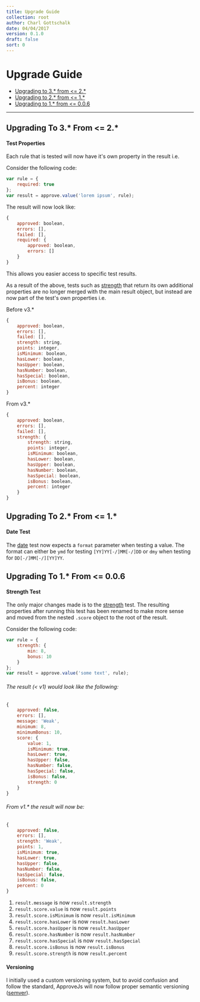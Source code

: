 ```yaml
---
title: Upgrade Guide
collection: root
author: Charl Gottschalk
date: 04/04/2017
version: 0.1.0
draft: false
sort: 0
---
```


# Upgrade Guide

- [Upgrading to 3.\* from <= 2.\*](#upgrading-to-3)
- [Upgrading to 2.\* from <= 1.\*](#upgrading-to-2)
- [Upgrading to 1.\* from <= 0.0.6](#upgrading-to-1)

---

<a name="upgrading-to-3"></a>

## Upgrading To 3.\* From <= 2.\*

#### Test Properties

Each rule that is tested will now have it's own property in the result i.e.

Consider the following code:

```javascript
var rule = {
    required: true
};
var result = approve.value('lorem ipsum', rule);
```

The result will now look like:

```javascript
{
    approved: boolean,
    errors: [],
    failed: [],
    required: {
        approved: boolean,
        errors: []
    }
}
```

This allows you easier access to specific test results.

As a result of the above, tests such as [strength](/approvejs/docs/tests/#strength) that return its own additional properties are no longer merged with the main result object, but instead are now part of the test's own properties i.e.

Before v3.\*

```javascript
{
    approved: boolean,
    errors: [],
    failed: [],
    strength: string,
    points: integer,
    isMinimum: boolean,
    hasLower: boolean,
    hasUpper: boolean,
    hasNumber: boolean,
    hasSpecial: boolean,
    isBonus: boolean,
    percent: integer
}
```

From v3.\*

```javascript
{
    approved: boolean,
    errors: [],
    failed: [],
    strength: {
        strength: string,
        points: integer,
        isMinimum: boolean,
        hasLower: boolean,
        hasUpper: boolean,
        hasNumber: boolean,
        hasSpecial: boolean,
        isBonus: boolean,
        percent: integer
    }
}
```

<a name="upgrading-to-2"></a>

## Upgrading To 2.\* From <= 1.\*

#### Date Test

The [date](/approvejs/docs/tests/#date) test now expects a `format` parameter when testing a value. The format can either be `ymd` for testing `[YY]YY[-/]MM[-/]DD` or `dmy` when testing for `DD[-/]MM[-/][YY]YY`.

<a name="upgrading-to-1"></a>

## Upgrading To 1.\* From <= 0.0.6

#### Strength Test

The only major changes made is to the [strength](/approvejs/docs/tests/#strength) test. The resulting properties after running this test has been renamed to make more sense and moved from the nested `.score` object to the root of the result.

Consider the following code:

```javascript
var rule = {
    strength: {
        min: 8,
        bonus: 10
    }
};
var result = approve.value('some text', rule);
```

###### The result (< v1) would look like the following:

```javascript
{
    approved: false,
    errors: [],
    message: 'Weak',
    minimum: 8,
    minimumBonus: 10,
    score: {
        value: 1,
        isMinimum: true,
        hasLower: true,
        hasUpper: false,
        hasNumber: false,
        hasSpecial: false,
        isBonus: false,
        strength: 0
    }
}
```

###### From v1.* the result will now be:

```javascript
{
    approved: false,
    errors: [],
    strength: 'Weak',
    points: 1,
    isMinimum: true,
    hasLower: true,
    hasUpper: false,
    hasNumber: false,
    hasSpecial: false,
    isBonus: false,
    percent: 0
}
```

1. `result.message` is now `result.strength`
2. `result.score.value` is now `result.points`
3. `result.score.isMinimum` is now `result.isMinimum`
4. `result.score.hasLower` is now `result.hasLower`
5. `result.score.hasUpper` is now `result.hasUpper`
6. `result.score.hasNumber` is now `result.hasNumber`
7. `result.score.hasSpecial` is now `result.hasSpecial`
8. `result.score.isBonus` is now `result.isBonus`
9. `result.score.strength` is now `result.percent`

#### Versioning

I initially used a custom versioning system, but to avoid confusion and follow the standard, ApproveJs will now follow proper semantic versioning ([semver](http://semver.org/)).
